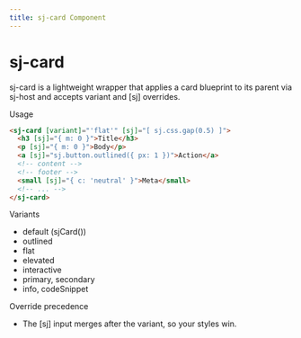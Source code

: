 ```yaml
---
title: sj-card Component
---
```


# sj-card

sj-card is a lightweight wrapper that applies a card blueprint to its parent via sj-host and accepts variant and [sj] overrides.

Usage

```html
<sj-card [variant]="'flat'" [sj]="[ sj.css.gap(0.5) ]">
  <h3 [sj]="{ m: 0 }">Title</h3>
  <p [sj]="{ m: 0 }">Body</p>
  <a [sj]="sj.button.outlined({ px: 1 })">Action</a>
  <!-- content -->
  <!-- footer -->
  <small [sj]="{ c: 'neutral' }">Meta</small>
  <!-- ... -->
</sj-card>
```

Variants

- default (sjCard())
- outlined
- flat
- elevated
- interactive
- primary, secondary
- info, codeSnippet

Override precedence

- The [sj] input merges after the variant, so your styles win.

